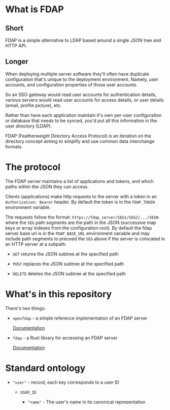 # What is FDAP

## Short

FDAP is a simple alternative to LDAP based around a single JSON tree and HTTP API.

## Longer

When deploying multiple server software they'll often have duplicate configuration that's unique to the deployment environment. Namely, user accounts, and configuration properties of those user accounts.

So an SSO gateway would read user accounts for authentication details, various servers would read user accounts for access details, or user details (email, profile picture), etc.

Rather than have each application maintain it's own per-user configuration or database that needs to be synced, you'd put all this information in the user directory (LDAP).

FDAP (Featherweight Directory Access Protocol) is an iteration on the directory concept aiming to simplify and use common data interchange formats.

# The protocol

The FDAP server maintains a list of applications and tokens, and which paths within the JSON they can access.

Clients (applications) make http requests to the server with a token in an `Authorization: Bearer` header. By default the token is in the `FDAP_TOKEN` environment variable.

The requests follow the format: `https://fdap_server/SEG1/SEG2/.../SEGN` where the `SEG` path segments are the path in the JSON (successive map keys or array indexes from the configuration root). By default the fdap server base url is in the `FDAP_BASE_URL` environment variable and may include path segments to preceed the `SEG` above if the server is colocated in an HTTP server at a subpath.

- `GET` returns the JSON subtree at the specified path

- `POST` replaces the JSON subtree at the specified path

- `DELETE` deletes the JSON subtree at the specified path

# What's in this repository

There's two things:

- `openfdap` - a simple reference implementation of an FDAP server

  [Documentation](./source/openfdap/readme.md)

- `fdap` - a Rust library for accessing an FDAP server

  [Documentation](./source/fdap/readme.md)

# Standard ontology

- `"user"` - record, each key corresponds to a user ID

  - `USER_ID`

    - `"name"` - The user's name in its canonical representation
